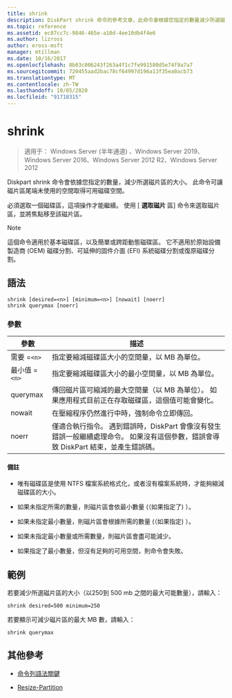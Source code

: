 ```yaml
---
title: shrink
description: DiskPart shrink 命令的參考文章，此命令會根據您指定的數量減少所選磁片區的大小。
ms.topic: reference
ms.assetid: ec87cc7c-9846-465e-a10d-4ee10db4f4e6
ms.author: lizross
author: eross-msft
manager: mtillman
ms.date: 10/16/2017
ms.openlocfilehash: 8b03c006243f263a4f1c7fe991580d5e74f9a7a7
ms.sourcegitcommit: 720455aad2bac78cf64997d196a13f35ea0acb73
ms.translationtype: MT
ms.contentlocale: zh-TW
ms.lasthandoff: 10/05/2020
ms.locfileid: "91718315"
---
```

# <a name="shrink"></a>shrink

> 適用于： Windows Server (半年通道) 、Windows Server 2019、Windows Server 2016、Windows Server 2012 R2、Windows Server 2012

Diskpart shrink 命令會依據您指定的數量，減少所選磁片區的大小。 此命令可讓磁片區尾端未使用的空間取得可用磁碟空間。

必須選取一個磁碟區，這項操作才能繼續。 使用 [ **選取磁片** 區] 命令來選取磁片區，並將焦點移至該磁片區。

> [!NOTE]
> 這個命令適用於基本磁碟區，以及簡單或跨距動態磁碟區。 它不適用於原始設備製造商 (OEM) 磁碟分割、可延伸的固件介面 (EFI) 系統磁碟分割或復原磁碟分割。

## <a name="syntax"></a>語法

```
shrink [desired=<n>] [minimum=<n>] [nowait] [noerr]
shrink querymax [noerr]
```

### <a name="parameters"></a>參數

| 參數 | 描述 |
|--|--|
| 需要 =`<n>` | 指定要縮減磁碟區大小的空間量，以 MB 為單位。 |
| 最小值 =`<n>` | 指定要縮減磁碟區大小的最小空間量，以 MB 為單位。 |
| querymax | 傳回磁片區可縮減的最大空間量（以 MB 為單位）。 如果應用程式目前正在存取磁碟區，這個值可能會變化。 |
| nowait | 在壓縮程序仍然進行中時，強制命令立即傳回。 |
| noerr | 僅適合執行指令。 遇到錯誤時，DiskPart 會像沒有發生錯誤一般繼續處理命令。 如果沒有這個參數，錯誤會導致 DiskPart 結束，並產生錯誤碼。 |

#### <a name="remarks"></a>備註

- 唯有磁碟區是使用 NTFS 檔案系統格式化，或者沒有檔案系統時，才能夠縮減磁碟區的大小。

- 如果未指定所需的數量，則磁片區會依最小數量 (（如果指定了) ）。

- 如果未指定最小數量，則磁片區會根據所需的數量 (（如果指定) ）。

- 如果未指定最小數量或所需數量，則磁片區會盡可能減少。

- 如果指定了最小數量，但沒有足夠的可用空間，則命令會失敗。

## <a name="examples"></a>範例

若要減少所選磁片區的大小（以250到 500 mb 之間的最大可能數量），請輸入：

```
shrink desired=500 minimum=250
```

若要顯示可減少磁片區的最大 MB 數，請輸入：

```
shrink querymax
```

## <a name="additional-references"></a>其他參考

- [命令列語法關鍵](command-line-syntax-key.md)

- [Resize-Partition](/powershell/module/storage/resize-partition?view=win10-ps&preserve-view=true)
